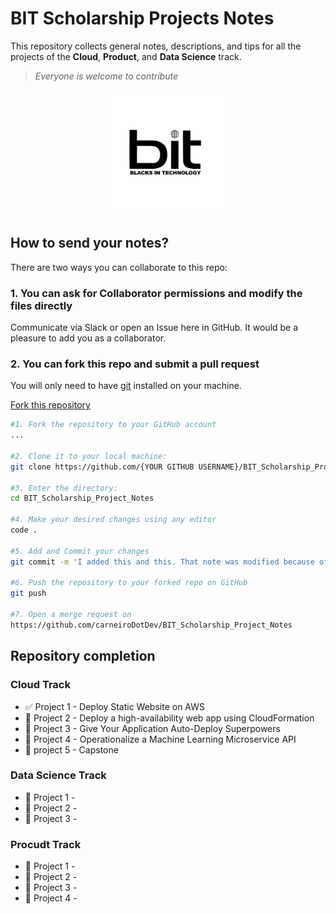 # BIT Scholarship Projects Notes

This repository collects general notes, descriptions, and tips for all the projects of the **Cloud**, **Product**, and **Data Science** track.

> _Everyone is welcome to contribute_

<p align="center">
<img src="bit.jpg" alt="Bit Logo" width="200" height="200" />
</p>

## How to send your notes?

There are two ways you can collaborate to this repo:

### 1. You can ask for Collaborator permissions and modify the files directly

Communicate via Slack or open an Issue here in GitHub. It would be a pleasure to add you as a collaborator.

### 2. You can fork this repo and submit a pull request

You will only need to have [git](https://git-scm.com/book/en/v2/Getting-Started-Installing-Git) installed on your machine.

[Fork this repository](https://github.com/carneiroDotDev/BIT_Scholarship_Project_Notes/fork)

```bash
#1. Fork the repository to your GitHub account
...

#2. Clone it to your local machine:
git clone https://github.com/{YOUR GITHUB USERNAME}/BIT_Scholarship_Project_Notes.git

#3. Enter the directory:
cd BIT_Scholarship_Project_Notes

#4. Make your desired changes using any editor
code .

#5. Add and Commit your changes
git commit -m 'I added this and this. That note was modified because of something.'

#6. Push the repository to your forked repo on GitHub
git push

#7. Open a merge request on
https://github.com/carneiroDotDev/BIT_Scholarship_Project_Notes

```

## Repository completion

### Cloud Track

- :white_check_mark: Project 1 - Deploy Static Website on AWS
- :black_square_button: Project 2 - Deploy a high-availability web app using CloudFormation
- :black_square_button: Project 3 - Give Your Application Auto-Deploy Superpowers
- :black_square_button: Project 4 - Operationalize a Machine Learning Microservice API
- :black_square_button: project 5 - Capstone

### Data Science Track

- :black_square_button: Project 1 -
- :black_square_button: Project 2 -
- :black_square_button: Project 3 -

### Procudt Track

- :black_square_button: Project 1 -
- :black_square_button: Project 2 -
- :black_square_button: Project 3 -
- :black_square_button: Project 4 -
